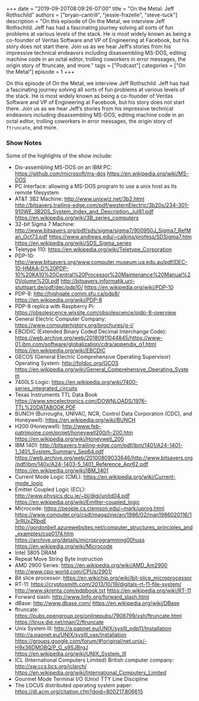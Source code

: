 +++
date = "2019-09-20T08:09:26-07:00"
title = "On the Metal: Jeff Rothschild"
authors = ["bryan-cantrill", "jessie-frazelle", "steve-tuck"]
description = "On this episode of On the Metal, we interview Jeff Rothschild. Jeff has had a fascinating journey solving all sorts of fun problems at various levels of the stack. He is most widely known as being a co-founder of Veritas Software and VP of Engineering at Facebook, but his story does not start there. Join us as we hear Jeff’s stories from his impressive technical endeavors including disassembling MS-DOS, editing machine code in an octal editor, trolling coworkers in error messages, the origin story of ftruncate, and more."
tags = ["Podcast"]
categories = ["On the Metal"]
episode = 1
+++

On this episode of On the Metal, we interview Jeff Rothschild. Jeff has had a 
fascinating journey solving all sorts of fun problems at various levels of the 
stack. He is most widely known as being a co-founder of Veritas Software and VP 
of Engineering at Facebook, but his story does not start there. Join us as we 
hear Jeff’s stories from his impressive technical endeavors including 
disassembling MS-DOS, editing machine code in an octal editor, trolling 
coworkers in error messages, the origin story of `ftruncate`, and more.

### Show Notes

Some of the highlights of the show include: 

- Dis-assembling MS-DOS on an IBM PC: https://github.com/microsoft/ms-dos https://en.wikipedia.org/wiki/MS-DOS
- PC Interface: allowing a MS-DOS program to use a unix host as its remote filesystem
- AT&T 3B2 Machine: http://www.unixwiz.net/3b2.html http://bitsavers.trailing-edge.com/pdf/westernElectric/3b20s/234-301-910WE_3B20S_System_Index_and_Description_Jul81.pdf https://en.wikipedia.org/wiki/3B_series_computers
- 32-bit Sigma 7 Machine: http://www.bitsavers.org/pdf/sds/sigma/sigma7/900950J_Sigma7_RefMan_Oct73.pdf https://www.andrews.edu/~calkins/profess/SDSigma7.htm https://en.wikipedia.org/wiki/SDS_Sigma_series 
- Teletype 110: https://en.wikipedia.org/wiki/Teletype_Corporation
- PDP-10: http://www.bitsavers.org/www.computer.museum.uq.edu.au/pdf/DEC-10-HMAA-D%20PDP-10%20KA10%20Central%20Processor%20Maintenance%20Manual%20Volume%20I.pdf http://bitsavers.informatik.uni-stuttgart.de/pdf/dec/pdp10/ https://en.wikipedia.org/wiki/PDP-10 
- PDP-8: http://highgate.comm.sfu.ca/pdp8/ https://en.wikipedia.org/wiki/PDP-8
- PDP-8 replica with Raspberry Pi: https://obsolescence.wixsite.com/obsolescence/pidp-8-overview
- General Electric Computer Company: https://www.computerhistory.org/brochures/g-i/
- EBCIDIC (Extended Binary Coded Decimal Interchange Code): https://web.archive.org/web/20180911044845/https://www-01.ibm.com/software/globalization/cdra/appendix_g1.html https://en.wikipedia.org/wiki/EBCDIC
- GECOS (General Electric Comprehensive Operating Supervisor) Operating System: http://foldoc.org/GCOS https://en.wikipedia.org/wiki/General_Comprehensive_Operating_System
- 7400LS Logic: https://en.wikipedia.org/wiki/7400-series_integrated_circuits
- Texas Instruments TTL Data Book https://www.smcelectronics.com/DOWNLOADS/1976-TTL%20DATABOOK.PDF
- BUNCH (Burroughs, UNIVAC, NCR, Control Data Corporation (CDC), and Honeywell): https://en.wikipedia.org/wiki/BUNCH
- H200 (Honeywell): http://www.feb-patrimoine.com/projet/honeywell200/h-200.htm  https://en.wikipedia.org/wiki/Honeywell_200
- IBM 1401: http://bitsavers.trailing-edge.com/pdf/ibm/1401/A24-1401-1_1401_System_Summary_Sep64.pdf https://web.archive.org/web/20100809033646/http://www.bitsavers.org/pdf/ibm/140x/A24-1403-5_1401_Reference_Apr62.pdf https://en.wikipedia.org/wiki/IBM_1401
- Current Mode Logic (CML): https://en.wikipedia.org/wiki/Current-mode_logic
- Emitter Coupled Logic (ECL): http://www.physics.dcu.ie/~bl/digi/unitd04.pdf https://en.wikipedia.org/wiki/Emitter-coupled_logic
- Microcode: https://people.cs.clemson.edu/~mark/uprog.html https://www.computer.org/csdl/magazine/an/1986/02/man1986020116/13rRUxZRbqE http://gordonbell.azurewebsites.net/computer_structures_principles_and_examples/csp0174.htm https://archive.org/details/microprogramming00huss  https://en.wikipedia.org/wiki/Microcode
- Intel 3805 DRAM
- Repeat Move String Byte Instruction
- AMD 2900 Series: https://en.wikipedia.org/wiki/AMD_Am2900 http://www.cpu-world.com/CPUs/2901/
- Bit slice processor: https://en.wikichip.org/wiki/bit-slice_microprocessor
- RT-11: https://cryptosmith.com/2013/10/19/digitals-rt-11-file-system/ http://www.skrenta.com/pdpbook.txt https://en.wikipedia.org/wiki/RT-11
- Forward slash: http://www.linfo.org/forward_slash.html
- dBase: http://www.dbase.com/ https://en.wikipedia.org/wiki/DBase
- ftruncate: https://pubs.opengroup.org/onlinepubs/7908799/xsh/ftruncate.html https://linux.die.net/man/2/ftruncate
- Unix System III: http://a.papnet.eu/UNIX/sysIII_pdp11/Installation http://a.papnet.eu/UNIX/sysIII_vax/Installation https://groups.google.com/forum/#!original/net.unix/-H9x36DMOBQ/P_G_s9SJBrgJ https://en.wikipedia.org/wiki/UNIX_System_III
- ICL (International Computers Limited) British computer company: http://sw.ccs.bcs.org/iclarch/ https://en.wikipedia.org/wiki/International_Computers_Limited
- Gourmet Mode Terminal I/O (Unix) TTY Line Discipline
- The LOCUS distributed operating system paper: https://dl.acm.org/citation.cfm?doid=800217.806615


